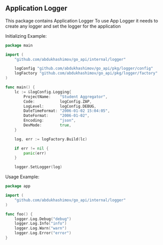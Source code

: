 ## Application Logger

This package contains Application Logger
To use App Logger it needs to create any logger and set the logger for the application

Initializing Example:
```go
package main

import (
	"github.com/abdukhashimov/go_api/internal/logger"

	logConfig "github.com/abdukhashimov/go_api/pkg/logger/config"
	logFactory "github.com/abdukhashimov/go_api/pkg/logger/factory"
)

func main() {
	lc := &logConfig.Logging{
		ProjectName:    "Student Aggregator",
		Code:           logConfig.ZAP,
		LogLevel:       logConfig.DEBUG,
		DateTimeFormat: "2006-01-02 15:04:05",
		DateFormat:     "2006-01-02",
		Encoding:       "json",
		DevMode:        true,
	}

	log, err := logFactory.Build(lc)

	if err != nil {
		panic(err)
	}

	logger.SetLogger(log)
```

Usage Example:
```go
package app

import (
	"github.com/abdukhashimov/go_api/internal/logger"
)

func foo() {
	logger.Log.Debug("debug")
	logger.Log.Info("info")
	logger.Log.Warn("warn")
	logger.Log.Error("error")
}
```
